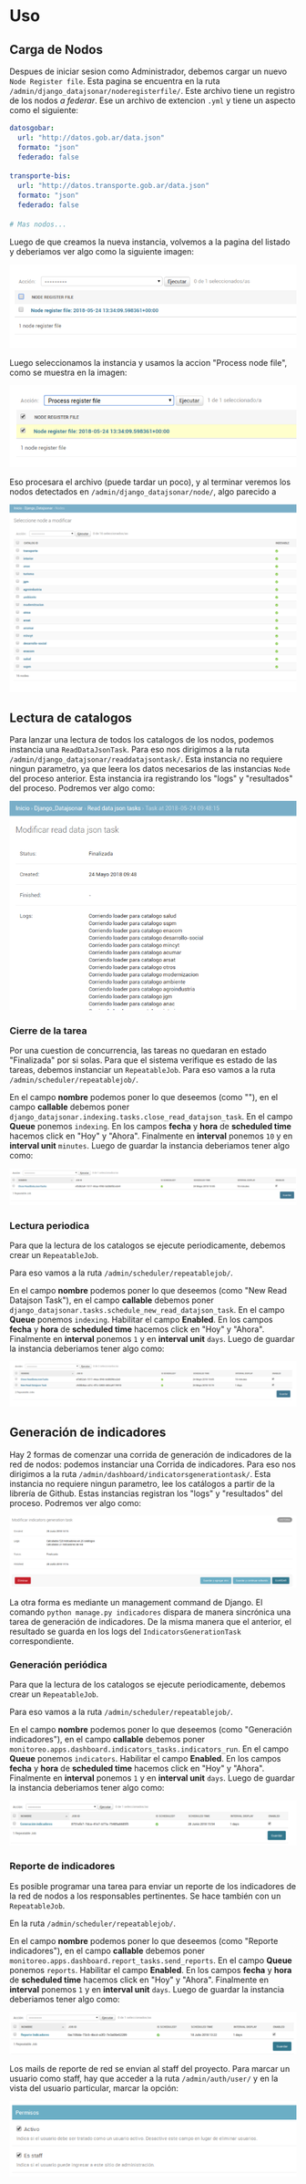 # Uso

## Carga de Nodos

Despues de iniciar sesion como Administrador, debemos cargar un nuevo `Node Register file`.
Esta pagina se encuentra en la ruta `/admin/django_datajsonar/noderegisterfile/`.
Este archivo tiene un registro de los nodos _a federar_. Ese un archivo de extencion `.yml` y
tiene un aspecto como el siguiente:


```yaml
datosgobar:
  url: "http://datos.gob.ar/data.json"
  formato: "json"
  federado: false

transporte-bis:
  url: "http://datos.transporte.gob.ar/data.json"
  formato: "json"
  federado: false

# Mas nodos...
```

Luego de que creamos la nueva instancia, volvemos a la pagina del listado y deberiamos ver algo como 
la siguiente imagen:

![Node register file list](./images/node_register_file.png)

Luego seleccionamos la instancia y usamos la accion "Process node file", como se muestra en la imagen:

![Process Node register file list](./images/process_node_register_file.png)

Eso procesara el archivo (puede tardar un poco), y al terminar veremos los nodos detectados en
`/admin/django_datajsonar/node/`, algo parecido a

![Nodes list](./images/nodes_list.png)


## Lectura de catalogos

Para lanzar una lectura de todos los catalogos de los nodos, podemos instancia una `ReadDataJsonTask`.
Para eso nos dirigimos a la ruta `/admin/django_datajsonar/readdatajsontask/`.
Esta instancia no requiere ningun parametro, ya que leera los datos necesarios de las instancias `Node`
del proceso anterior.
Esta instancia ira registrando los "logs" y "resultados" del proceso. Podremos ver algo como:

![Read DataJson Task](./images/read_datajson_task.png)

### Cierre de la tarea

Por una cuestion de concurrencia, las tareas no quedaran en estado "Finalizada" por si solas.
Para que el sistema verifique es estado de las tareas, debemos instanciar un `RepeatableJob`.
Para eso vamos a la ruta `/admin/scheduler/repeatablejob/`.

En el campo **nombre** podemos poner lo que deseemos (como ""), en el campo **callable** debemos
poner `django_datajsonar.indexing.tasks.close_read_datajson_task`.
En el campo **Queue** ponemos `indexing`.
En los campos **fecha** y **hora** de **scheduled time** hacemos click en "Hoy" y "Ahora".
Finalmente en **interval** ponemos `10` y en **interval unit** `minutes`.
Luego de guardar la instancia deberiamos tener algo como:

![Close Read DataJson Task](./images/close_read_datajson_task.png)


### Lectura periodica 

Para que la lectura de los catalogos se ejecute periodicamente, debemos crear un `RepeatableJob`.

Para eso vamos a la ruta `/admin/scheduler/repeatablejob/`.

En el campo **nombre** podemos poner lo que deseemos (como "New Read Datajson Task"), en el campo **callable** debemos
poner `django_datajsonar.tasks.schedule_new_read_datajson_task`.
En el campo **Queue** ponemos `indexing`.
Habilitar el campo **Enabled**.
En los campos **fecha** y **hora** de **scheduled time** hacemos click en "Hoy" y "Ahora".
Finalmente en **interval** ponemos `1` y en **interval unit** `days`.
Luego de guardar la instancia deberiamos tener algo como:

![New Read DataJson Task](./images/new_read_datajson_task.png)

## Generación de indicadores

Hay 2 formas de comenzar una corrida de generación de indicadores de la red de nodos: podemos instanciar una
Corrida de indicadores. Para eso nos dirigimos a la ruta `/admin/dashboard/indicatorsgenerationtask/`.
Esta instancia no requiere ningun parametro, lee los catálogos a partir de la librería de Github.
Estas instancias registran los "logs" y "resultados" del proceso. Podremos ver algo como:

![Indicators Generation Task](./images/indicators_generation_task.png)

La otra forma es mediante un management command de Django. El comando `python manage.py indicadores` dispara de manera
sincrónica una tarea de generación de indicadores. De la misma manera que el anterior, el resultado se guarda en los
logs del `IndicatorsGenerationTask` correspondiente.

### Generación periódica 

Para que la lectura de los catalogos se ejecute periodicamente, debemos crear un `RepeatableJob`.

Para eso vamos a la ruta `/admin/scheduler/repeatablejob/`.

En el campo **nombre** podemos poner lo que deseemos (como "Generación indicadores"), en el campo **callable** debemos
poner `monitoreo.apps.dashboard.indicators_tasks.indicators_run`.
En el campo **Queue** ponemos `indicators`.
Habilitar el campo **Enabled**.
En los campos **fecha** y **hora** de **scheduled time** hacemos click en "Hoy" y "Ahora".
Finalmente en **interval** ponemos `1` y en **interval unit** `days`.
Luego de guardar la instancia deberiamos tener algo como:

![Generación indicadores](./images/generacion_indicadores.png)

### Reporte de indicadores

Es posible programar una tarea para enviar un reporte de los indicadores de la red de nodos a los responsables
pertinentes. Se hace también con un `RepeatableJob`.

En la ruta `/admin/scheduler/repeatablejob/`.

En el campo **nombre** podemos poner lo que deseemos (como "Reporte indicadores"), en el campo **callable** debemos
poner `monitoreo.apps.dashboard.report_tasks.send_reports`.
En el campo **Queue** ponemos `reports`.
Habilitar el campo **Enabled**.
En los campos **fecha** y **hora** de **scheduled time** hacemos click en "Hoy" y "Ahora".
Finalmente en **interval** ponemos `1` y en **interval unit** `days`.
Luego de guardar la instancia deberiamos tener algo como:

![Generación indicadores](./images/tarea_reportes.png)

Los mails de reporte de red se envian al staff del proyecto. Para marcar un usuario como staff, hay que acceder
a la ruta `/admin/auth/user/` y en la vista del usuario particular, marcar la opción:

![Marcar staff](./images/staff_checkmark.png)
